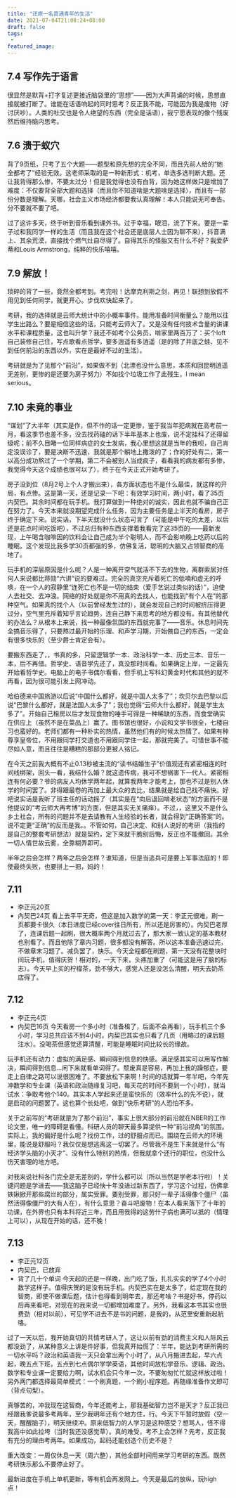 ```yaml
---
title: "还原一名普通青年的生活"
date: 2021-07-04T21:08:24+08:00
draft: false
tags:
 - 
featured_image:
---
```

## 7.4 写作先于语言
很显然是默背+打字复述更接近脑袋里的“思想”——因为大声背诵的时候，思想直接就被打断了。谁能在话语响起的同时思考？反正我不能，可能因为我是废物（好讨厌吵）。人类的社交也是令人绝望的东西（完全是话语），我宁愿表现的像个残废然后维持脑内思考。
## 7.6 溃于蚁穴
背了9页纸，只考了五个大题——题型和原先想的完全不同，而且先前人给的“她全都考了”经验无效。这老师采取的是一种新形式：机考，单选多选判断大题。还让我背得那么惨，不要太过分！但是我觉得也没有白背，因为她这样做只是增加了难度：不仅要背全部大题和选择（而且你不知道啥是大题啥是选择），而且有一部份分数是理解。天哪，社会主义市场经济都要我认真理解！本人只能说无可奉告。分不要就不要了吧。


过了这许多天，终于听到音乐看到课外书。过于幸福，眼泪，流了下来。要是一辈子过和我同学一样的生活（而且我在这个社会还是底层人士因为聊不来），抖音满上、其余荒漠，直接找个燃气灶自尽得了。自得其乐的怪胎又有什么不好？我爱萨蒂和Louis Armstrong，纯粹的快乐嘻嘻。
## 7.9 解放！
琐碎的背了一些，竟然全都考到。考完啦！达摩克利斯之剑，再见！联想到放假不用见到任何同学，就更开心。步伐欢快起来了。


考研，我的选择就是云师大统计中的小概率事件。能用准备时间衡量么？能用以往学生出路么？要是相信这些的话，只能考云师大了。又是没有任何技术含量的讲课水平和课程质量，这也叫升学？我还不如考个公务员，啃家里两百万了：买个loft自己装修自己住，写点歌看点哲学，要多逍遥有多逍遥（是的除了井底之蛙、见不到任何前沿的东西以外，实在是最好不过的生活）。


考研就是为了见那个“前沿”，如果做不到（北漂也没什么意思，本质和回昆明逍遥无差别，更惨的是还要为房子努力）不如找个垃圾工作了此残生，I mean serious。
## 7.10 未竟的事业
“谋划”了大半年（其实是作，但不作的话一定更惨，鉴于我当年犯病就在高考前一月，看这季节也差不多，没去找药磕的话下半年基本上也废，说不定挂科了还得留级呢；前不久目睹一位同样病症的女士发病，我心里想这就是当年的我呗，自己肯定没误诊了，要是决断不迅速，我就是那个躺地上撒泼的了；作的好处有二，第一以高分成功熬过了一个学期，第二不会被别人当成疯子，看看我的病友都有多惨，我觉得今天这个成绩也很可以了），终于在今天正式开始考研了。


房子没到位（8月2号上个人才搬出来），各方面状态也不是什么最佳，就这样的开局，有点惨。这是第一天，还是记录一下吧：有效学习时间，两小时，看了35页内契巴。其余时间都在玩手机。我打算做到一种绝对的诚实，因此也就不骗自己正在努力了。今天本来就没期望完成什么任务，因为主要任务是上半天的看房，房子终于确定下来。说实话，下半天就没什么状态可言了（可能是中午吃的太差，以后还是花点时间吃饭吧），不过总归有种东西支撑着我看完了这35页的——最新发现，上午喝含咖啡因的饮料会让自己成为半个聪明人，而不会影响晚上吃药以后的睡眠。这个发现比我多学30页都强的多，仿佛复活，聪明的大脑又占领智商的高地了。


玩手机的深层原因是什么呢？人是一种离开空气就活不下去的生物，离群索居对任何人来说都比蒋勋“六讲”说的要难过。完全的真空充斥着死亡的低喃和虚无的呼唤，在一个人的寂静里“连死亡也不是一切的结束（爱手艺说过类似的话）”，迫使人去社交、去冲浪。网络的好处就是你不用真的去找人，也能找到“有个人在”的那种空气。如果真的找个人（以前曾经发生过的），就会发现自己的时间被挤压得更过分，空气里充斥着知乎言论趋势，连自己静下来思考的地方都没有。有其他替代的办法么？从根本上来说，找一种最像氛围的东西就完事了——音乐。休息时间先全搞音乐得了，只要熬过最开始的乐理、和声学习期，开始做自己的东西，一定会有很多快乐的（至少爵士肯定会有）。


要搬东西走了，，书真的多，只留逻辑学一本、政治科学一本、历史三本、音乐一本，后不再借。哲学史、语音学先还了，真没那时间看。如果确定上岸，一定最先开始看哲学史。电脑上的电子书偶尔看看，但手机上写科幻黄金时代和其他的就不再看，因为很可能引发上网冲动。


哈伯德来中国旅游以后说“中国什么都好，就是中国人太多了”；坎贝尔去巴黎以后说“巴黎什么都好，就是法国人太多了”；我也觉得“云师大什么都好，就是学生太多了”。开始自己租房以后才发现食物的唾手可得是一种稀缺的东西，而食堂确实在供应上（虽然不是在菜品上）赢了。图书馆也很好，小说和文学书很全，七楼自习也蛮好的。老师们都有一种朴实的热情，虽然他们有的时候太热情了。如果有种尊享皇帝位，不用跟同学打交道也不用跟同学住一起，那就完美了。可惜世事不能尽如人意，而且往往是糟糕的那部分更被人铭记。


在今天之前我大概有不止0.13秒被主流的“读书结婚生子”价值观还有紧密相连的时间线绑架，回头一看，我结什么婚？就这遗传病，我可不想祸害下一代人。紧密相连有何必要？爷的病友人均休学两年起，就算我两年才能考上，那也不过是别人休学的时间罢了。非得跟最卷的再加上最大众的去比，结果就是给自己找不痛快。好吧说实话是我听了班主任的话动摇了（其实是在“向后退回啃老状态”的方面而不是他提议的“考云师大再考博”的方面，但是其实无关痛痒）。不过，，这里又不是什么乡土社会，所有的问题并不是去请教有人生经验的长者，就会得到“正确答案”的。说不定更“正确”的反而是我。。不管如何，自己决定、和别人说好的考研（我指的是自己的整套考研想法）就是契约，定下来就干脆别后悔，反正也不能撤回。其余一切人情世故云雾，全靠糊弄即可。


半年之后会怎样？两年之后会怎样？谁知道，但是当逃兵可是要上军事法庭的！即使最终失败，也要拼上一把，妈的！
## 7.11
- 李正元20页
- 內契巴24页
看上去平平无奇，但这是加入数学的第一天：李正元很难，刷一页都要卡很久（本日进度已经cover往日所有，所以还是厉害的）。内契巴老厚了，连课后题一起刷，很大概率两个月就过去了，那大家一致认定的基本教材也别看了。而且他除了章内习题，很多都没有解答。所以这本准备迅速过完，不做章末习题了。减负罢了，快乐。今天全程都在刷题，第一天没有花整块时间玩手机，值得庆贺！相对的，一天下来，头疼加重了（可能这是用了脑的标志）。今天早上买的柠檬茶，劲不够大，感觉人还是没怎么清醒，明天去奶茶店得了。
## 7.12
- 李正元4页
- 内契巴16页
今天看房一个多小时（准备租了，后面不会再看），玩手机三个多小时，学习总共应该不到4小时。内契巴其实也只看了几页（用略过的课后题注水）。没喝茶但感觉还算清醒，可能是睡眠时间比较长的缘故。


玩手机还有动力：虚拟的满足感、瞬间得到信息的快感。满足感其实可以用写作解决，瞬间得到信息...闲下来就看单词得了。颓废真是容易，再加上我的躁郁症，要走上自律之路可以说很困难了。不要放松下来啊！时间的话就算一年半吧，今年先冲数学和专业课（英语和政治随缘复习吧，每天花的时间不要到一个小时），就当试水：争取考他个140。其实本人学起来还是蛮快乐的（效率什么的先不说），就是启动的问题罢了。这也算个长处吧，做到“快乐考研”的人恐怕不多。


关于之前写的“考研就是为了那个前沿”，事实上很大部分的前沿就在NBER的工作论文里，唯一的障碍是看懂。科研人员的聊天最多算提供一种“前沿视角”的氛围。实际上，我的偏好是什么呢？找份工作，过的舒服点而已。围绕在云师大的环境里，能说是舒服吗？我仅仅是想逃离这一切罢了。尽管我不是生下来就是什么“有经济学头脑的小天才”、没有什么特别的热情，但我就拿个还行的职位，也没什么伤天害理的地方吧。


对我来说社科各门完全是无差别的，学什么都可以（所以当然是学老本行啦）！关键问题是学进去——我这脑子已经快十年没进过新东西了，学习这个过程，仿佛拿铁锹掀开那些腐烂的部分，属实受罪。要别受罪，那只好一辈子活得像个僵尸（虽然活得像僵尸的大有人在），有什么意思？奋斗吧废物！在本人看来落下了十年的功课，在外界也只有本科将近三年，而且用我得的这劳什子病也满可以抵的（情理上可以），从现在开始的话，还不晚！
## 7.13
- 李正元12页
- 内契巴，已放弃
- 背了几十个单词
今天起的还是一样晚，出门吃了饭，扎扎实实的学了4个小时数学这样子。值得庆贺的是没有玩手机。内契巴实在是太多了，给定现在我的智商，即使不做课后题，估计也得看到明年去，那还考啥？书是好书，停药以后再来看吧，对现在的我来说一切都增加难度了。另外，我看这本书其实也很费劲（相对以前），可见学不进去不是书的问题，是我的，从范里安重新起航咯。


过了一天以后，我开始真切的共情考研人了，这让以前有劲的消费主义和人际风云都没劲了，从某种意义上讲是件好事，但我真开始慌了：半年，能达到考研所需的一切水平吗？政治和英语我一天只会拿出两个小时了，从八月搬进去起，早六点起，晚五点下班，五点到七点偶尔学学英语，其他时间放松学音乐、逻辑、政治。数学和专业课一定要给力啊，试水机会只今年一次，不要匆匆忙忙就这样放过啦！另外两门都选择最简单模式：一个刷真题，一个刷小程序题。再随缘准备作文即可（背点句型）。


真够苦的，冲我现在这智商，今年还能考上，那我基础智力岂不是天才？反正我已经跟我爹说最多考两年，至少我明年还有个地方住，行。今天下午暂时放假（空一天，醒醒脑子），明天继续冲。原来低智力的人学习是这种感受？想骂人，怪不得我高中如此拉垮（当时我还没感觉草）。真的难受，考不上会怎样？先考，反正我有充分的理由考两年。如果成功，起码还能创造个历史不是？


重大改变：一周仅休息一天（周六整），其他全部时间用来学习考研的东西。既然考研快乐那么不要停止好了。


最新进度在手机上单机更新，等有机会再发网上。今天是最后的放纵，玩high点！